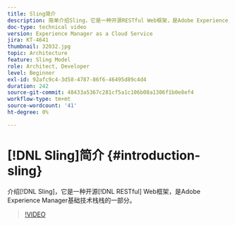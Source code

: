 ```yaml
---
title: Sling简介
description: 简单介绍Sling，它是一种开源RESTful Web框架，是Adobe Experience Manager底层技术栈栈的一部分。
doc-type: technical video
version: Experience Manager as a Cloud Service
jira: KT-4641
thumbnail: 32032.jpg
topic: Architecture
feature: Sling Model
role: Architect, Developer
level: Beginner
exl-id: 92afc9c4-3d58-4787-86f6-46495d89c4d4
duration: 242
source-git-commit: 48433a5367c281cf5a1c106b08a1306f1b0e8ef4
workflow-type: tm+mt
source-wordcount: '41'
ht-degree: 0%

---
```


# [!DNL Sling]简介 {#introduction-sling}

介绍[!DNL Sling]，它是一种开源[!DNL RESTful] Web框架，是Adobe Experience Manager基础技术栈栈的一部分。

>[!VIDEO](https://video.tv.adobe.com/v/36700?quality=12&learn=on&captions=chi_hans)
